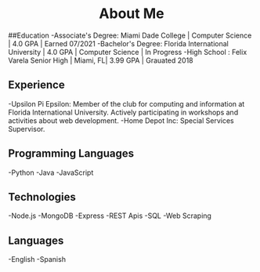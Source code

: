 <h1 align="center"> About Me </h1>

##Education
-Associate's Degree: Miami Dade College | Computer Science | 4.0 GPA | Earned 07/2021
-Bachelor's Degree: Florida International University | 4.0 GPA | Computer Science | In Progress
-High School : Felix Varela Senior High | Miami, FL| 3.99 GPA | Grauated 2018

## Experience
-Upsilon Pi Epsilon: Member of the club for computing and information at Florida International University.
Actively participating in workshops and activities about web development.
-Home Depot Inc: Special Services Supervisor. 

## Programming Languages
-Python
-Java 
-JavaScript

## Technologies
-Node.js
-MongoDB
-Express
-REST Apis
-SQL
-Web Scraping

## Languages
-English 
-Spanish
